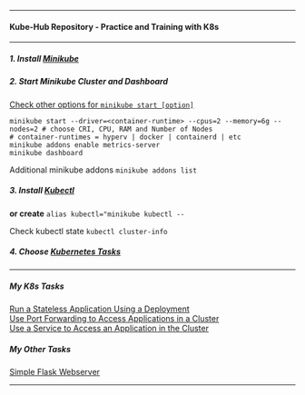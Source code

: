 *********************************************************************
#### Kube-Hub Repository - Practice and Training with K8s
*********************************************************************
##### 1. Install [Minikube](https://minikube.sigs.k8s.io/docs/start/) 
##### 2. Start Minikube Cluster and Dashboard

  [Check other options for `minikube start [option]`](https://minikube.sigs.k8s.io/docs/commands/start/)

```shell
minikube start --driver=<container-runtime> --cpus=2 --memory=6g --nodes=2 # choose CRI, CPU, RAM and Number of Nodes 
# container-runtimes = hyperv | docker | containerd | etc
minikube addons enable metrics-server
minikube dashboard
```
Additional minikube addons `minikube addons list`

##### 3. Install [Kubectl](https://kubernetes.io/docs/tasks/tools/install-kubectl-linux/)
**or create** `alias kubectl="minikube kubectl --`

Check kubectl state `kubectl cluster-info`

##### 4. Choose [Kubernetes Tasks](https://kubernetes.io/docs/tasks/) 
*********************************************************************
##### My K8s Tasks

[Run a Stateless Application Using a Deployment](https://github.com/dmitriyshub/kube-hub/tree/main/Kubernetes_Tasks/1_StatelessApp) \
[Use Port Forwarding to Access Applications in a Cluster](https://github.com/dmitriyshub/kube-hub/tree/main/Kubernetes_Tasks/2_PortForward) \
[Use a Service to Access an Application in the Cluster](https://github.com/dmitriyshub/kube-hub/tree/main/Kubernetes_Tasks/3_ServiceAccess) 

##### My Other Tasks
[Simple Flask Webserver](https://github.com/dmitriyshub/kube-hub/blob/main/Other_Tasks/1_SimpleWebserver/)

*********************************************************************


